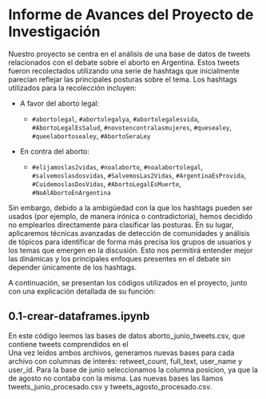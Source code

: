 #  Informe de Avances del Proyecto de Investigación 
 
Nuestro proyecto se centra en el análisis de una base de datos de tweets relacionados con el debate sobre el aborto en Argentina. Estos tweets fueron recolectados utilizando una serie de hashtags que inicialmente parecían reflejar las principales posturas sobre el tema. Los hashtags utilizados para la recolección incluyen:

- A favor del aborto legal:
  - `#abortolegal`, `#abortolegalya`, `#abortolegalesvida`, `#AbortoLegalEsSalud`, `#novotencontralasmujeres`, `#quesealey`, `#queelabortosealey`, `#AbortoSeraLey`

- En contra del aborto:
  - `#elijamoslas2vidas`, `#noalaborto`, `#noalabortolegal`, `#salvemoslasdosvidas`, `#SalvemosLas2Vidas`, `#ArgentinaEsProvida`, `#CuidemoslasDosVidas`, `#AbortoLegalEsMuerte`, `#NoAlAbortoEnArgentina`

Sin embargo, debido a la ambigüedad con la que los hashtags pueden ser usados (por ejemplo, de manera irónica o contradictoria), hemos decidido no emplearlos directamente para clasificar las posturas. En su lugar, aplicaremos técnicas avanzadas de detección de comunidades y análisis de tópicos para identificar de forma más precisa los grupos de usuarios y los temas que emergen en la discusión. Esto nos permitirá entender mejor las dinámicas y los principales enfoques presentes en el debate sin depender únicamente de los hashtags.

A continuación, se presentan los códigos utilizados en el proyecto, junto con una explicación detallada de su función:

## 0.1-crear-dataframes.ipynb
En este código leemos las bases de datos aborto_junio_tweets.csv, que contiene tweets comprendidos en el  
Una vez leídos ambos archivos, generamos nuevas bases para cada archivo con columnas de interés: retweet_count, full_text, user_name y user_id. Para la base de junio seleccionamos la columna posicion, ya que la de agosto no contaba con la misma.
Las nuevas bases las llamos tweets_junio_procesado.csv y tweets_agosto_procesado.csv.

